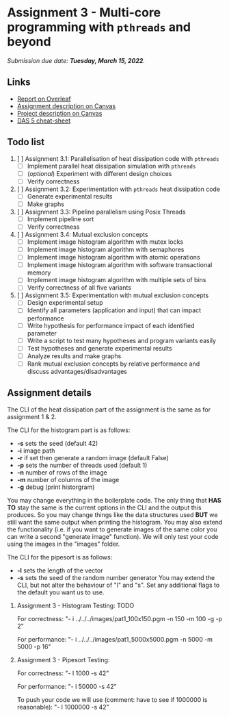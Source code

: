 # Assignment 3 - Multi-core programming with `pthreads` and beyond

_Submission due date: **Tuesday, March 15, 2022**._

## Links
- [Report on Overleaf](https://www.overleaf.com/project/6221f5d79863100f8b299f8c)
- [Assignment description on Canvas](https://canvas.uva.nl/courses/28739/files/folder/Assignments?preview=6305473)
- [Project description on Canvas](https://canvas.uva.nl/courses/28739/files/folder/Assignments?preview=6182439)
- [DAS 5 cheat-sheet](./DAS5_cheatsheet.md)

## Todo list

1. [ ] Assignment 3.1: Parallelisation of heat dissipation code with `pthreads`
   - [ ] Implement parallel heat dissipation simulation with `pthreads`
   - [ ] (_optional_) Experiment with different design choices
   - [ ] Verify correctness
2. [ ] Assignment 3.2: Experimentation with `pthreads` heat dissipation code
   - [ ] Generate experimental results
   - [ ] Make graphs
3. [ ] Assignment 3.3: Pipeline parallelism using Posix Threads
   - [ ] Implement pipeline sort
   - [ ] Verify correctness
4. [ ] Assignment 3.4: Mutual exclusion concepts
   - [ ] Implement image histogram algorithm with mutex locks
   - [ ] Implement image histogram algorithm with semaphores
   - [ ] Implement image histogram algorithm with atomic operations
   - [ ] Implement image histogram algorithm with software transactional memory
   - [ ] Implement image histogram algorithm with multiple sets of bins
   - [ ] Verify correctness of all five variants
5. [ ] Assignment 3.5: Experimentation with mutual exclusion concepts
   - [ ] Design experimental setup
   - [ ] Identify all parameters (application and input) that can impact performance
   - [ ] Write hypothesis for performance impact of each identified parameter
   - [ ] Write a script to test many hypotheses and program variants easily
   - [ ] Test hypotheses and generate experimental results
   - [ ] Analyze results and make graphs
   - [ ] Rank mutual exclusion concepts by relative performance and discuss advantages/disadvantages

## Assignment details

The CLI of the heat dissipation part of the assignment is the same as for assignment 1 & 2. 

The CLI for the histogram part is as follows:
 - **-s** sets the seed (default 42)
 - **-i** image path
 - **-r** if set then generate a random image (default False)
 - **-p** sets the number of threads used (default 1)
 - **-n** number of rows of the image
 - **-m** number of columns of the image
 - **-g** debug (print historgram)

You may change everything in the boilerplate code. The only thing that **HAS TO** stay the same is the current options in the CLI and the output this produces. So you may change things like the data structures used **BUT** we still want the same output when printing the histogram. You may also extend the functionality (i.e. if you want to generate images of the same color you can write a second "generate image" function). We will only test your code using the images in the "images" folder.  

The CLI for the pipesort is as follows:
 - **-l** sets the length of the vector
 - **-s** sets the seed of the random number generator
 You may extend the CLI, but not alter the behaviour of "l" and "s". Set any additional flags to the default you want us to use. 


1) Assignment 3 - Histogram Testing: TODO

    For correctness:
        "- i ../../../images/pat1_100x150.pgm -n 150 -m 100 -g -p 2"
        
    For performance:
        "- i ../../../images/pat1_5000x5000.pgm -n 5000 -m 5000 -p 16"

2) Assignment 3 - Pipesort Testing:

    For correctness:
         "- l 1000 -s 42"
        
    For performance:
        "- l 50000 -s 42"
        
    To push your code we will use (comment: have to see if 1000000 is reasonable):
        "- l 1000000 -s 42"
